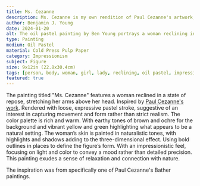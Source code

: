 ```yaml
---
title: Ms. Cezanne
description: Ms. Cezanne is my own rendition of Paul Cezanne's artwork, including one of his many bather subjects. Using the oil pastels I have on hand.
author: Benjamin J. Young
date: 2024-01-20
alt: The oil pastel painting by Ben Young portrays a woman reclining in a vibrant, natural setting, depicted with vivid colors and energetic, sketch-like strokes that create a lively and dynamic composition.
type: Painting
medium: Oil Pastel
material: Cold Press Pulp Paper
category: Impressionism
subject: Figure
size: 9x12in (22.8x30.4cm)
tags: [person, body, woman, girl, lady, reclining, oil pastel, impressionism, figure]
featured: true
---
```


The painting titled "Ms. Cezanne" features a woman reclined in a state of repose, stretching her arms above her head. Inspired by [Paul Cezanne's work](https://collection.barnesfoundation.org/objects/4819/Bather-at-the-Seashore-(Baigneuse-au-bord-de-la-mer)/). Rendered with loose, expressive pastel stroke, suggestive of an interest in capturing movement and form rather than strict realism. The color palette is rich and warm. With earthy tones of brown and ochre for the background and vibrant yellow and green highlighting what appears to be a natural setting. The woman’s skin is painted in naturalistic tones, with highlights and shadows adding to the three-dimensional effect. Using bold outlines in places to define the figure’s form. With an impressionistic feel, focusing on light and color to convey a mood rather than detailed precision. This painting exudes a sense of relaxation and connection with nature.

The inspiration was from specifically one of Paul Cezanne's Bather paintings.